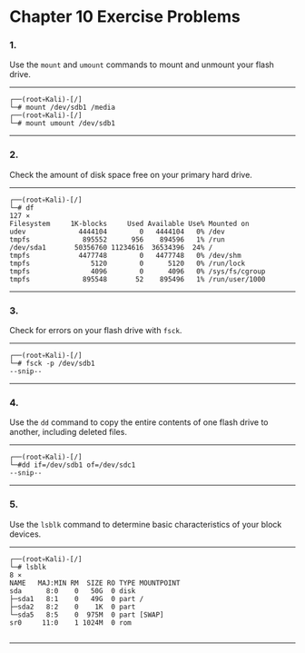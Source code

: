 <!---
  Name          : Chapter_10.md
  Project       : Linux Basics for Hackers 
  Description   : Solutions to chapter 10 exercise problems
--->


# Chapter 10 Exercise Problems

### 1.
Use the `mount` and `umount` commands to mount and unmount your flash drive.

---

````shell
┌──(root💀Kali)-[/]
└─# mount /dev/sdb1 /media
┌──(root💀Kali)-[/]
└─# mount umount /dev/sdb1
````

---


### 2.
Check the amount of disk space free on your primary hard drive.

---

````shell
┌──(root💀Kali)-[/]
└─# df                                                                                                                                               127 ⨯
Filesystem     1K-blocks     Used Available Use% Mounted on
udev             4444104        0   4444104   0% /dev
tmpfs             895552      956    894596   1% /run
/dev/sda1       50356760 11234616  36534396  24% /
tmpfs            4477748        0   4477748   0% /dev/shm
tmpfs               5120        0      5120   0% /run/lock
tmpfs               4096        0      4096   0% /sys/fs/cgroup
tmpfs             895548       52    895496   1% /run/user/1000

````

---


### 3.
Check for errors on your flash drive with `fsck`.

---

````shell
┌──(root💀Kali)-[/]
└─# fsck -p /dev/sdb1 
--snip--
````

---


### 4.
Use the `dd` command to copy the entire contents of one flash drive to another, including deleted files.

---

````shell
┌──(root💀Kali)-[/]
└─#dd if=/dev/sdb1 of=/dev/sdc1
--snip--
````

---


### 5.
Use the `lsblk` command to determine basic characteristics of your block devices.

---

````shell
┌──(root💀Kali)-[/]
└─# lsblk                                                                                                                                              8 ⨯
NAME   MAJ:MIN RM  SIZE RO TYPE MOUNTPOINT
sda      8:0    0   50G  0 disk 
├─sda1   8:1    0   49G  0 part /
├─sda2   8:2    0    1K  0 part 
└─sda5   8:5    0  975M  0 part [SWAP]
sr0     11:0    1 1024M  0 rom  
                                
````

---
